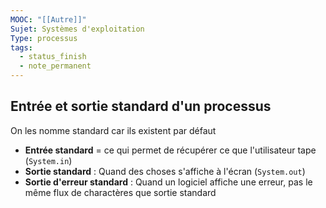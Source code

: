 ```yaml
---
MOOC: "[[Autre]]"
Sujet: Systèmes d'exploitation
Type: processus
tags:
  - status_finish
  - note_permanent
---
```

## Entrée et sortie standard d'un processus

On les nomme standard car ils existent par défaut
- **Entrée standard** = ce qui permet de récupérer ce que l'utilisateur tape (`System.in`)
- **Sortie standard** : Quand des choses s'affiche à l'écran (`System.out`)
- **Sortie d'erreur standard** : Quand un logiciel affiche une erreur, pas le même flux de charactères que sortie standard